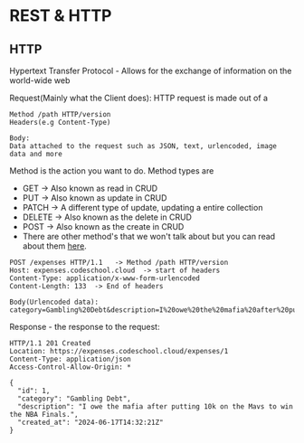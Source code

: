 # REST & HTTP

## HTTP
Hypertext Transfer Protocol - Allows for the exchange of information on the world-wide web

Request(Mainly what the Client does):
HTTP request is made out of a 
```HTTP
Method /path HTTP/version
Headers(e.g Content-Type)

Body:
Data attached to the request such as JSON, text, urlencoded, image data and more
```

Method is the action you want to do. Method types are
  - GET -> Also known as read in CRUD
  - PUT -> Also known as update in CRUD
  - PATCH -> A different type of update, updating a entire collection
  - DELETE -> Also known as the delete in CRUD
  - POST -> Also known as the create in CRUD
  - There are other method's that we won't talk about but you can read about them [here](https://developer.mozilla.org/en-US/docs/Web/HTTP/Methods).

```HTTP
POST /expenses HTTP/1.1   -> Method /path HTTP/version
Host: expenses.codeschool.cloud  -> start of headers
Content-Type: application/x-www-form-urlencoded
Content-Length: 133  -> End of headers

Body(Urlencoded data):
category=Gambling%20Debt&description=I%20owe%20the%20mafia%20after%20putting%2010k%20on%20the%20Mavs%20to%20win%20the%20NBA%20Finals.
```

Response - the response to the request:
```HTTP
HTTP/1.1 201 Created
Location: https://expenses.codeschool.cloud/expenses/1
Content-Type: application/json
Access-Control-Allow-Origin: *

{
  "id": 1,
  "category": "Gambling Debt",
  "description": "I owe the mafia after putting 10k on the Mavs to win the NBA Finals.",
  "created_at": "2024-06-17T14:32:21Z"
}
```

